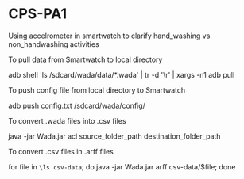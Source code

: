 # CPS-PA1
Using accelrometer in smartwatch to clarify hand_washing vs non_handwashing activities

To pull data from Smartwatch to local directory

adb shell 'ls /sdcard/wada/data/*.wada' | tr -d '\r' | xargs -n1 adb pull

To push config file from local directory to Smartwatch

adb push config.txt /sdcard/wada/config/

To convert .wada files into .csv files

java   -jar Wada.jar   acl   source_folder_path   destination_folder_path

To convert .csv files in .arff files

for file in `\ls csv-data`; do java -jar Wada.jar   arff  csv-data/$file; done


